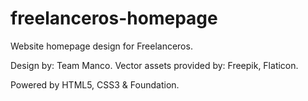 # freelanceros-homepage
Website homepage design for Freelanceros.

Design by: Team Manco.
Vector assets provided by: Freepik, Flaticon.

Powered by HTML5, CSS3 & Foundation.
